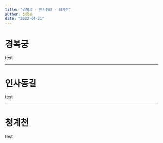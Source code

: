 ```yaml
---
title: "경복궁 - 인사동길 - 청계천"
author: 신용준
date: "2022-04-21"
---
```


# 경복궁

test

---

# 인사동길

test

---

# 청계천

test